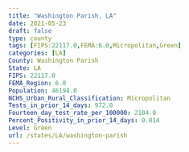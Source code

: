 ```yaml
---
title: "Washington Parish, LA"
date: 2021-05-23
draft: false
type: county
tags: [FIPS:22117.0,FEMA:6.0,Micropolitan,Green]
categories: [LA]
County: Washington Parish
State: LA
FIPS: 22117.0
FEMA_Region: 6.0
Population: 46194.0
NCHS_Urban_Rural_Classification: Micropolitan
Tests_in_prior_14_days: 972.0
Fourteen_day_test_rate_per_100000: 2104.0
Percent_Positivity_in_prior_14_days: 0.014
Level: Green
url: /states/LA/washington-parish
---
```



